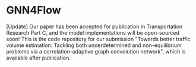 # GNN4Flow
[Update] Our paper has been accepted for publication in Transportation Research Part C, and the model implementations will be open-sourced soon!
This is the code repository for our submission "Towards better traffic volume estimation: Tackling both underdetermined and non-equilibrium problems via a correlation-adaptive graph convolution network", which is available after publication.
